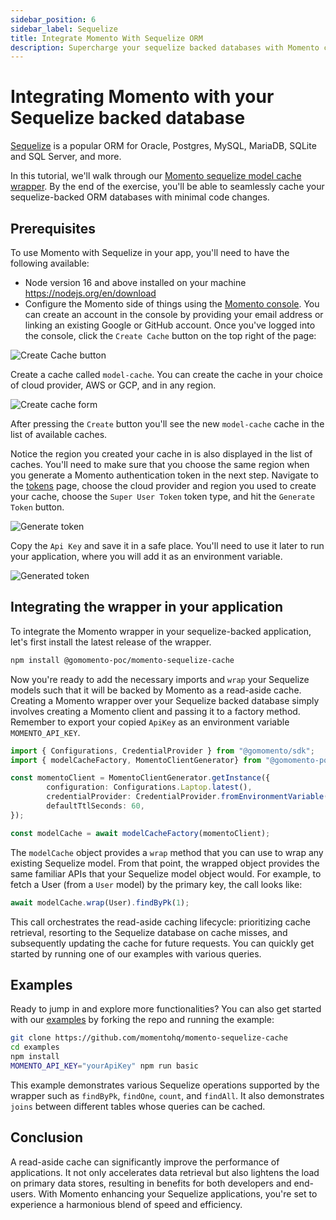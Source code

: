 ```yaml
---
sidebar_position: 6
sidebar_label: Sequelize
title: Integrate Momento With Sequelize ORM
description: Supercharge your sequelize backed databases with Momento cache
---
```


# Integrating Momento with your Sequelize backed database

[Sequelize](https://sequelize.org/) is a popular ORM for Oracle, Postgres, MySQL, MariaDB, SQLite and SQL Server, and more.

In this tutorial, we'll walk through our [Momento sequelize model cache wrapper](https://github.com/momentohq/momento-sequelize-cache). By the end of the exercise, you'll be able to seamlessly cache your sequelize-backed ORM databases with minimal code changes.

## Prerequisites

To use Momento with Sequelize in your app, you'll need to have the following available:

- Node version 16 and above installed on your machine https://nodejs.org/en/download
- Configure the Momento side of things using the [Momento console](https://console.gomomento.com). You can create an account in the console by providing your email address or linking an existing Google or GitHub account. Once you've logged into the console, click the `Create Cache` button on the top right of the page:

![Create Cache button](/img/console-create-cache.png)

Create a cache called `model-cache`. You can create the cache in your choice of cloud provider, AWS or GCP, and in any region.

![Create cache form](/img/console-create-cache-model-cache.png)

After pressing the `Create` button you'll see the new `model-cache` cache in the list of available caches.

Notice the region you created your cache in is also displayed in the list of caches. You'll need to make sure that you choose the same region when you generate a Momento authentication token in the next step. Navigate to the [tokens](https://console.gomomento.com/tokens) page, choose the cloud provider and region you used to create your cache, choose the `Super User Token` token type, and hit the `Generate Token` button.

![Generate token](/img/console-generate-api-key.png)

Copy the `Api Key` and save it in a safe place. You'll need to use it later to run your application, where you will add it as an environment variable.

![Generated token](/img/console-api-key-result.png)

## Integrating the wrapper in your application

To integrate the Momento wrapper in your sequelize-backed application, let's first install the latest release of the wrapper.

```bash
npm install @gomomento-poc/momento-sequelize-cache
```

Now you're ready to add the necessary imports and `wrap` your Sequelize models such that it will be backed by Momento as a read-aside cache.
Creating a Momento wrapper over your Sequelize backed database simply involves creating a Momento client and passing it to a factory method. Remember to export your copied `ApiKey` as an environment variable `MOMENTO_API_KEY`.

```typescript
import { Configurations, CredentialProvider } from "@gomomento/sdk";
import { modelCacheFactory, MomentoClientGenerator} from "@gomomento-poc/momento-sequelize-cache";

const momentoClient = MomentoClientGenerator.getInstance({
        configuration: Configurations.Laptop.latest(),
        credentialProvider: CredentialProvider.fromEnvironmentVariable({environmentVariableName: 'MOMENTO_API_KEY'}),
        defaultTtlSeconds: 60,    
});

const modelCache = await modelCacheFactory(momentoClient);
```

The `modelCache` object provides a `wrap` method that you can use to wrap any existing Sequelize model. From that point, the wrapped object provides the same familiar APIs that your Sequelize model object would. For example, to fetch a User (from a `User` model) by the primary key, the call looks like:

```typescript
await modelCache.wrap(User).findByPk(1);
```

This call orchestrates the read-aside caching lifecycle: prioritizing cache retrieval, resorting to the Sequelize database on cache misses, and subsequently updating the cache for future requests. You can quickly get started by running one of our examples with various queries.

## Examples

Ready to jump in and explore more functionalities? You can also get started with our [examples](https://github.com/momentohq/momento-sequelize-cache/tree/main/examples) by forking the repo and running the example:

```bash
git clone https://github.com/momentohq/momento-sequelize-cache
cd examples
npm install
MOMENTO_API_KEY="yourApiKey" npm run basic
```

This example demonstrates various Sequelize operations supported by the wrapper such as `findByPk`, `findOne`, `count`, and `findAll`. It also demonstrates `joins` between different tables whose queries can be cached.

## Conclusion

A read-aside cache can significantly improve the performance of applications. It not only accelerates data retrieval but also lightens the load on primary data stores, resulting in benefits for both developers and end-users. With Momento enhancing your Sequelize applications, you're set to experience a harmonious blend of speed and efficiency.
